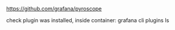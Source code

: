https://github.com/grafana/pyroscope

check plugin was installed, inside container:
grafana cli plugins ls